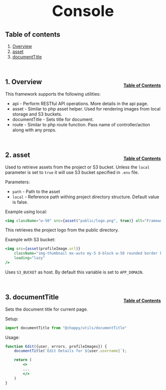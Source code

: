 <h1 style="font-size: 50px; text-align: center;">Console</h1>

## Table of contents
1. [Overview](#overview)
2. [asset](#asset)
3. [documentTitle](#document-title)
<br>

## 1. Overview <a id="overview"></a><span style="float: right; font-size: 14px; padding-top: 15px;">[Table of Contents](#table-of-contents)</span>
This framework supports the following utilities:
- api - Perform RESTful API operations.  More details in the api page.
- asset - Similar to php asset helper.  Used for rendering images from local storage and S3 buckets.
- documentTitle - Sets title for document.
- route - Similar to php route function.  Pass name of controller/action along with any props.

<br>

## 2. asset <a id="asset"></a><span style="float: right; font-size: 14px; padding-top: 15px;">[Table of Contents](#table-of-contents)</span>
Used to retrieve assets from the project or S3 bucket.  Unless the `local` parameter is set to `true` it will use S3 bucket specified in `.env` file.

Parameters:
- `path` - Path to the asset
- `local` - Reference path withing project directory structure.  Default value is false.

Example using local:
```jsx
<img className="w-50" src={asset("public/logo.png", true)} alt="Framework Logo" />
```

This retrieves the project logo from the public directory.

Example with S3 bucket:
```jsx
<img src={asset(profileImage.url)}
    className="img-thumbnail mx-auto my-5 d-block w-50 rounded border border-primary shadow-lg"
    loading="lazy"
/>
```

Uses `S3_BUCKET` as host.  By default this variable is set to `APP_DOMAIN`.

<br>

## 3. documentTitle <a id="document-title"></a><span style="float: right; font-size: 14px; padding-top: 15px;">[Table of Contents](#table-of-contents)</span>
Sets the document title for current page.

Setup:
```jsx
import documentTitle from "@chappy/utils/documentTitle"
```

Usage:
```jsx
function Edit({user, errors, profileImages}) {
    documentTitle(`Edit Details for ${user.username}`);

    return (
        <>
        ...
        </>
    )
}
```